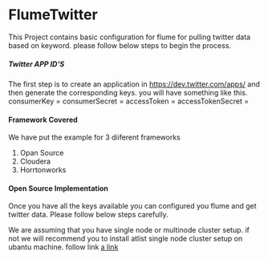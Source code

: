 # FlumeTwitter

This Project contains basic configuration for flume for pulling twitter data based on keyword. please follow below steps to begin the process.

##### Twitter APP ID'S
The first step is to create an application in https://dev.twitter.com/apps/ and then generate the corresponding keys.
you will have something like this.
consumerKey = <consumerKey>
consumerSecret = <consumerSecret>
accessToken = <accessToken>
accessTokenSecret = <accessTokenSecret>

#### Framework Covered
We have put the example for 3 diiferent frameworks

1. Opan Source
2. Cloudera
3. Horrtonworks

#### Open Source Implementation

Once you have all the keys available you can configured you flume and get twitter data. Please follow below steps carefully.

We are assuming that you have single node or multinode cluster setup. if not we will recommend you to install atlist single node cluster setup on ubantu machine. 
follow link [a link](http://www.michael-noll.com/tutorials/running-hadoop-on-ubuntu-linux-single-node-cluster/)





